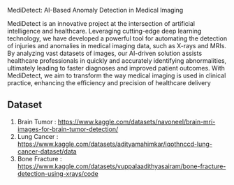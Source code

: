 MediDetect: AI-Based Anomaly Detection in Medical Imaging

MediDetect is an innovative project at the intersection of artificial intelligence and healthcare. Leveraging cutting-edge deep learning technology, we have developed a powerful tool for automating the detection of injuries and anomalies in medical imaging data, such as X-rays and MRIs. By analyzing vast datasets of images, our AI-driven solution assists healthcare professionals in quickly and accurately identifying abnormalities, ultimately leading to faster diagnoses and improved patient outcomes. With MediDetect, we aim to transform the way medical imaging is used in clinical practice, enhancing the efficiency and precision of healthcare delivery

## Dataset
1. Brain Tumor : https://www.kaggle.com/datasets/navoneel/brain-mri-images-for-brain-tumor-detection/
2. Lung Cancer : https://www.kaggle.com/datasets/adityamahimkar/iqothnccd-lung-cancer-dataset/data
3. Bone Fracture : https://www.kaggle.com/datasets/vuppalaadithyasairam/bone-fracture-detection-using-xrays/code
